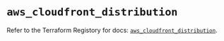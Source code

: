 # `aws_cloudfront_distribution`

Refer to the Terraform Registory for docs: [`aws_cloudfront_distribution`](https://registry.terraform.io/providers/hashicorp/aws/5.7.0/docs/resources/cloudfront_distribution).
